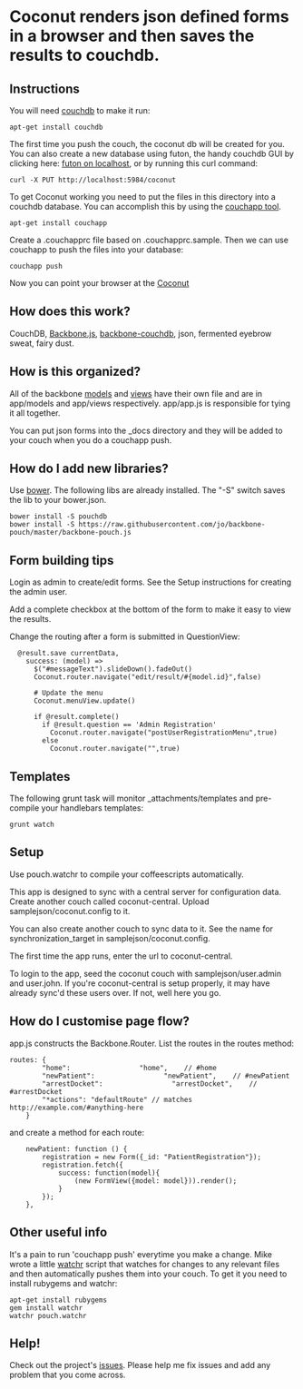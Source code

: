 # Coconut renders json defined forms in a browser and then saves the results to couchdb.

## Instructions

You will need [couchdb](http://couchdb.apache.org/) to make it run:

    apt-get install couchdb

The first time you push the couch, the coconut db will be created for you. You can also create a new database using futon, the handy couchdb GUI by clicking here: [futon on localhost](http://localhost:5984/_utils), or by running this curl command:

    curl -X PUT http://localhost:5984/coconut

To get Coconut working you need to put the files in this directory into a couchdb database. You can accomplish this by using the
[couchapp tool](http://couchapp.org/page/couchapp-python).

    apt-get install couchapp

Create a .couchapprc file based on .couchapprc.sample. Then we can use couchapp to push the files into your database:

    couchapp push

Now you can point your browser at the [Coconut](http://localhost:5984/coconut/_design/coconut/index.html)

## How does this work?

CouchDB, [Backbone.js](http://documentcloud.github.com/backbone), [backbone-couchdb](https://github.com/janmonschke/backbone-couchdb), json, fermented eyebrow sweat, fairy dust.

## How is this organized?

All of the backbone [models](http://documentcloud.github.com/backbone/#Model) and [views](http://documentcloud.github.com/backbone/#Model) have their own file and are in app/models and app/views respectively. app/app.js is responsible for tying it all together.

You can put json forms into the \_docs directory and they will be added to your couch when you do a couchapp push.

## How do I add new libraries?

Use [bower](bower.io). The following libs are already installed. The "-S" switch saves the lib to your bower.json.

    bower install -S pouchdb
    bower install -S https://raw.githubusercontent.com/jo/backbone-pouch/master/backbone-pouch.js  

## Form building tips

Login as admin to create/edit forms. See the Setup instructions for creating the admin user.

Add a complete checkbox at the bottom of the form to make it easy to view the results. 

Change the routing after a form is submitted in QuestionView:

      @result.save currentData,
        success: (model) =>
          $("#messageText").slideDown().fadeOut()
          Coconut.router.navigate("edit/result/#{model.id}",false)

          # Update the menu
          Coconut.menuView.update()
      
          if @result.complete()
            if @result.question == 'Admin Registration'
              Coconut.router.navigate("postUserRegistrationMenu",true)
            else
              Coconut.router.navigate("",true)

## Templates

The following grunt task will monitor _attachments/templates and pre-compile your handlebars templates:

    grunt watch 

## Setup

Use pouch.watchr to compile your coffeescripts automatically.

This app is designed to sync with a central server for configuration data. Create another couch called coconut-central. 
Upload samplejson/coconut.config to it.

You can also create another couch to sync data to it. See the name for synchronization_target in samplejson/coconut.config.

The first time the app runs, enter the url to coconut-central.

To login to the app, seed the coconut couch with samplejson/user.admin and user.john. If you're coconut-central is setup properly, 
it may have already sync'd these users over. If not, well here you go.

## How do I customise page flow?

app.js constructs the Backbone.Router. List the routes in the routes method:
    
    routes: {
        	"home":                 "home",    // #home
        	"newPatient":                 "newPatient",    // #newPatient
        	"arrestDocket":                 "arrestDocket",    // #arrestDocket
            "*actions": "defaultRoute" // matches http://example.com/#anything-here
        }
     
and create a method for each route:
    
        newPatient: function () {
        	registration = new Form({_id: "PatientRegistration"});
        	registration.fetch({
        		success: function(model){
        			(new FormView({model: model})).render(); 
        		}
        	});
        },

           
## Other useful info

It's a pain to run 'couchapp push' everytime you make a change. Mike wrote a little [watchr](http://rubygems.org/gems/watchr) 
script that watches for changes to any relevant files and then automatically pushes them into your couch. 
To get it you need to install rubygems and watchr:

    apt-get install rubygems
    gem install watchr
    watchr pouch.watchr 

## Help!

Check out the project's [issues](https://github.com/mikeymckay/coconut/issues). Please help me fix issues and add any problem that you come across.
